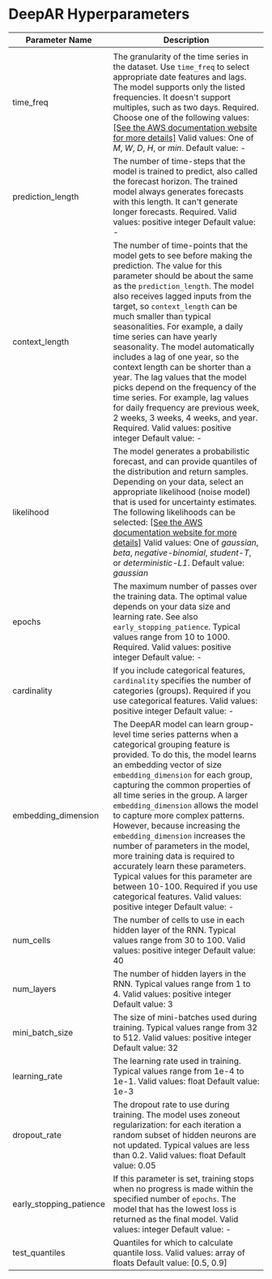 # DeepAR Hyperparameters<a name="deepar_hyperparameters"></a>


| Parameter Name | Description | 
| --- | --- | 
|  |  | 
| time\_freq |  The granularity of the time series in the dataset\. Use `time_freq` to select appropriate date features and lags\. The model supports only the listed frequencies\. It doesn't support multiples, such as two days\. Required\. Choose one of the following values: [\[See the AWS documentation website for more details\]](http://docs.aws.amazon.com/sagemaker/latest/dg/deepar_hyperparameters.html) Valid values: One of *M*, *W*, *D*, *H*, or *min*\. Default value: \-  | 
| prediction\_length |  The number of time\-steps that the model is trained to predict, also called the forecast horizon\. The trained model always generates forecasts with this length\. It can't generate longer forecasts\. Required\. Valid values: positive integer Default value: \-  | 
| context\_length |  The number of time\-points that the model gets to see before making the prediction\. The value for this parameter should be about the same as the `prediction_length`\. The model also receives lagged inputs from the target, so `context_length` can be much smaller than typical seasonalities\. For example, a daily time series can have yearly seasonality\. The model automatically includes a lag of one year, so the context length can be shorter than a year\. The lag values that the model picks depend on the frequency of the time series\. For example, lag values for daily frequency are previous week, 2 weeks, 3 weeks, 4 weeks, and year\. Required\. Valid values: positive integer Default value: \-  | 
| likelihood |  The model generates a probabilistic forecast, and can provide quantiles of the distribution and return samples\. Depending on your data, select an appropriate likelihood \(noise model\) that is used for uncertainty estimates\. The following likelihoods can be selected: [\[See the AWS documentation website for more details\]](http://docs.aws.amazon.com/sagemaker/latest/dg/deepar_hyperparameters.html) Valid values: One of *gaussian*, *beta*, *negative\-binomial*, *student\-T*, or *deterministic\-L1*\. Default value: *gaussian*  | 
| epochs |  The maximum number of passes over the training data\. The optimal value depends on your data size and learning rate\. See also `early_stopping_patience`\. Typical values range from 10 to 1000\. Required\. Valid values: positive integer Default value: \-  | 
| cardinality |  If you include categorical features, `cardinality` specifies the number of categories \(groups\)\. Required if you use categorical features\. Valid values: positive integer Default value: \-  | 
| embedding\_dimension |  The DeepAR model can learn group\-level time series patterns when a categorical grouping feature is provided\. To do this, the model learns an embedding vector of size `embedding_dimension` for each group, capturing the common properties of all time series in the group\. A larger `embedding_dimension` allows the model to capture more complex patterns\. However, because increasing the `embedding_dimension` increases the number of parameters in the model, more training data is required to accurately learn these parameters\. Typical values for this parameter are between 10\-100\. Required if you use categorical features\. Valid values: positive integer Default value: \-  | 
| num\_cells |  The number of cells to use in each hidden layer of the RNN\. Typical values range from 30 to 100\. Valid values: positive integer Default value: 40  | 
| num\_layers |  The number of hidden layers in the RNN\. Typical values range from 1 to 4\. Valid values: positive integer Default value: 3  | 
| mini\_batch\_size |  The size of mini\-batches used during training\. Typical values range from 32 to 512\. Valid values: positive integer Default value: 32  | 
| learning\_rate |  The learning rate used in training\. Typical values range from 1e\-4 to 1e\-1\. Valid values: float Default value: 1e\-3  | 
| dropout\_rate |  The dropout rate to use during training\. The model uses zoneout regularization: for each iteration a random subset of hidden neurons are not updated\. Typical values are less than 0\.2\. Valid values: float Default value: 0\.05  | 
| early\_stopping\_patience |  If this parameter is set, training stops when no progress is made within the specified number of `epochs`\. The model that has the lowest loss is returned as the final model\. Valid values: integer Default value: \-  | 
| test\_quantiles |  Quantiles for which to calculate quantile loss\. Valid values: array of floats Default value: \[0\.5, 0\.9\]  | 